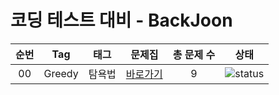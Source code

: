 # 코딩 테스트 대비 - BackJoon



| 순번 | Tag                          | 태그                | 문제집    | 총 문제 수 |  상태             |
| :--: | :--------------------------: | :-----------------: | :------:  | :------: |:---------------:|
| 00 | Greedy | 탐욕법 | [바로가기](Solution/Greedy/READMD.md) | 9 | ![status][Doing] |


[DOING]: https://img.shields.io/badge/-DOING-31AE0F

